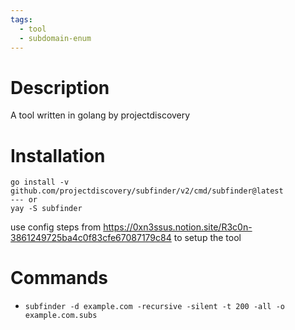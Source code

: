 ```yaml
---
tags:
  - tool
  - subdomain-enum
---
```

# Description
A tool written in golang by projectdiscovery

# Installation
```
go install -v github.com/projectdiscovery/subfinder/v2/cmd/subfinder@latest
--- or
yay -S subfinder
```

use config steps from https://0xn3ssus.notion.site/R3c0n-3861249725ba4c0f83cfe67087179c84 to setup the tool

# Commands
- `subfinder -d example.com -recursive -silent -t 200 -all -o example.com.subs`
